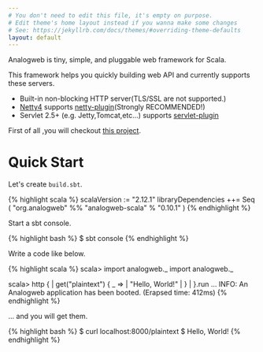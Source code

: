 ```yaml
---
# You don't need to edit this file, it's empty on purpose.
# Edit theme's home layout instead if you wanna make some changes
# See: https://jekyllrb.com/docs/themes/#overriding-theme-defaults
layout: default
---
```

Analogweb is tiny, simple, and pluggable web framework for Scala.

This framework helps you quickly building web API and currently supports these servers.

* Built-in non-blocking HTTP server(TLS/SSL are not supported.)
* [Netty4](http://netty.io) supports [netty-plugin](https://github.com/analogweb/netty-plugin)(Strongly RECOMMENDED!)
* Servlet 2.5+ (e.g. Jetty,Tomcat,etc...) supports [servlet-plugin](https:github.com/analogweb/servlet-plugin)

First of all ,you will checkout [this project](https://github.com/analogweb/analogweb-scala-examples).

#  Quick Start

Let's create ``` build.sbt ```.

{% highlight scala %}
scalaVersion := "2.12.1" 
libraryDependencies ++= Seq (
  "org.analogweb" %% "analogweb-scala" % "0.10.1"
)
{% endhighlight %}

Start a sbt console.

{% highlight bash %}
$ sbt console
{% endhighlight %}

Write a code like below.

{% highlight scala %}
scala> import analogweb._
import analogweb._

scala> http {
    |   get("plaintext") { _ =>
    |     "Hello, World!"
    |   }
    | }.run
...
INFO: An Analogweb application has been booted. (Erapsed time: 412ms)
{% endhighlight %}

... and you will get them.

{% highlight bash %}
$ curl localhost:8000/plaintext
$ Hello, World!
{% endhighlight %}
